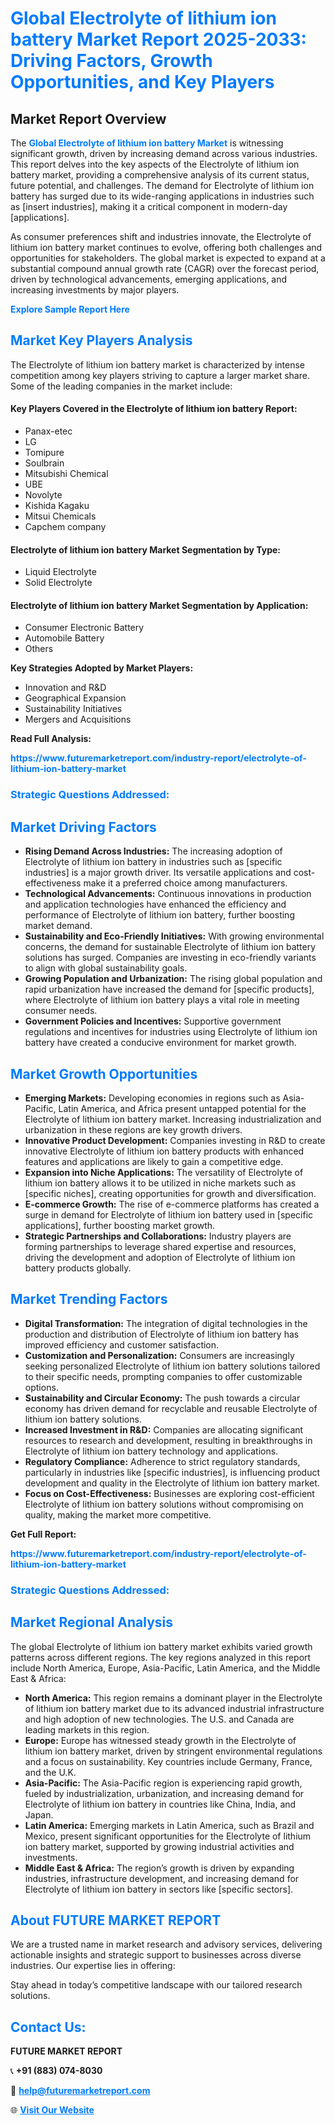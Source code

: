 <h1 style="color: #007BFF;">Global Electrolyte of lithium ion battery Market Report 2025-2033: Driving Factors, Growth Opportunities, and Key Players</h1>

<section id="overview">
<h2>Market Report Overview</h2>
<p>The <a href="https://www.futuremarketreport.com/industry-report/electrolyte-of-lithium-ion-battery-market" style="color: #007BFF; text-decoration: none;"><strong>Global Electrolyte of lithium ion battery Market</strong></a> is witnessing significant growth, driven by increasing demand across various industries. This report delves into the key aspects of the Electrolyte of lithium ion battery market, providing a comprehensive analysis of its current status, future potential, and challenges. The demand for Electrolyte of lithium ion battery has surged due to its wide-ranging applications in industries such as [insert industries], making it a critical component in modern-day [applications].</p>
<p>As consumer preferences shift and industries innovate, the Electrolyte of lithium ion battery market continues to evolve, offering both challenges and opportunities for stakeholders. The global market is expected to expand at a substantial compound annual growth rate (CAGR) over the forecast period, driven by technological advancements, emerging applications, and increasing investments by major players.</p>
</section>

<section id="overview">
<p><a href="https://www.futuremarketreport.com/request-sample/reportId=47306" style="color: #007BFF; text-decoration: none;"><strong>Explore Sample Report Here</strong></a></p>
</section>

<section id="key-players">
<h2 style="color: #007BFF;">Market Key Players Analysis</h2>
<p>The Electrolyte of lithium ion battery market is characterized by intense competition among key players striving to capture a larger market share. Some of the leading companies in the market include:</p>
<h4>Key Players Covered in the Electrolyte of lithium ion battery Report:</h4>
<ul><li>Panax-etec</li><li>LG</li><li>Tomipure</li><li>Soulbrain</li><li>Mitsubishi Chemical</li><li>UBE</li><li>Novolyte</li><li>Kishida Kagaku</li><li>Mitsui Chemicals</li><li>Capchem company</li></ul>
<h4>Electrolyte of lithium ion battery Market Segmentation by Type:</h4>
<ul><li>Liquid Electrolyte</li><li>Solid Electrolyte</li></ul>

<h4>Electrolyte of lithium ion battery Market Segmentation by Application:</h4>
<ul><li>Consumer Electronic Battery</li><li>Automobile Battery</li><li>Others</li></ul>
<p><strong>Key Strategies Adopted by Market Players:</strong></p>
<ul>
<li>Innovation and R&D</li>
<li>Geographical Expansion</li>
<li>Sustainability Initiatives</li>
<li>Mergers and Acquisitions</li>
</ul>
</section>

<section>
<p><strong>Read Full Analysis: </strong></p><a href="https://www.futuremarketreport.com/industry-report/electrolyte-of-lithium-ion-battery-market" style="color: #007BFF; text-decoration: none;"><strong>https://www.futuremarketreport.com/industry-report/electrolyte-of-lithium-ion-battery-market</strong></a>
<h3 style="color: #007BFF;">Strategic Questions Addressed:</h3>
</section>

<section id="driving-factors">
<h2 style="color: #007BFF;">Market Driving Factors</h2>
<ul>
<li><strong>Rising Demand Across Industries:</strong> The increasing adoption of Electrolyte of lithium ion battery in industries such as [specific industries] is a major growth driver. Its versatile applications and cost-effectiveness make it a preferred choice among manufacturers.</li>
<li><strong>Technological Advancements:</strong> Continuous innovations in production and application technologies have enhanced the efficiency and performance of Electrolyte of lithium ion battery, further boosting market demand.</li>
<li><strong>Sustainability and Eco-Friendly Initiatives:</strong> With growing environmental concerns, the demand for sustainable Electrolyte of lithium ion battery solutions has surged. Companies are investing in eco-friendly variants to align with global sustainability goals.</li>
<li><strong>Growing Population and Urbanization:</strong> The rising global population and rapid urbanization have increased the demand for [specific products], where Electrolyte of lithium ion battery plays a vital role in meeting consumer needs.</li>
<li><strong>Government Policies and Incentives:</strong> Supportive government regulations and incentives for industries using Electrolyte of lithium ion battery have created a conducive environment for market growth.</li>
</ul>
</section>

<section id="growth-opportunities">
<h2 style="color: #007BFF;">Market Growth Opportunities</h2>
<ul>
<li><strong>Emerging Markets:</strong> Developing economies in regions such as Asia-Pacific, Latin America, and Africa present untapped potential for the Electrolyte of lithium ion battery market. Increasing industrialization and urbanization in these regions are key growth drivers.</li>
<li><strong>Innovative Product Development:</strong> Companies investing in R&D to create innovative Electrolyte of lithium ion battery products with enhanced features and applications are likely to gain a competitive edge.</li>
<li><strong>Expansion into Niche Applications:</strong> The versatility of Electrolyte of lithium ion battery allows it to be utilized in niche markets such as [specific niches], creating opportunities for growth and diversification.</li>
<li><strong>E-commerce Growth:</strong> The rise of e-commerce platforms has created a surge in demand for Electrolyte of lithium ion battery used in [specific applications], further boosting market growth.</li>
<li><strong>Strategic Partnerships and Collaborations:</strong> Industry players are forming partnerships to leverage shared expertise and resources, driving the development and adoption of Electrolyte of lithium ion battery products globally.</li>
</ul>
</section>

<section id="trending-factors">
<h2 style="color: #007BFF;">Market Trending Factors</h2>
<ul>
<li><strong>Digital Transformation:</strong> The integration of digital technologies in the production and distribution of Electrolyte of lithium ion battery has improved efficiency and customer satisfaction.</li>
<li><strong>Customization and Personalization:</strong> Consumers are increasingly seeking personalized Electrolyte of lithium ion battery solutions tailored to their specific needs, prompting companies to offer customizable options.</li>
<li><strong>Sustainability and Circular Economy:</strong> The push towards a circular economy has driven demand for recyclable and reusable Electrolyte of lithium ion battery solutions.</li>
<li><strong>Increased Investment in R&D:</strong> Companies are allocating significant resources to research and development, resulting in breakthroughs in Electrolyte of lithium ion battery technology and applications.</li>
<li><strong>Regulatory Compliance:</strong> Adherence to strict regulatory standards, particularly in industries like [specific industries], is influencing product development and quality in the Electrolyte of lithium ion battery market.</li>
<li><strong>Focus on Cost-Effectiveness:</strong> Businesses are exploring cost-efficient Electrolyte of lithium ion battery solutions without compromising on quality, making the market more competitive.</li>
</ul>
</section>

<section>
<p><strong>Get Full Report: </strong></p><a href="https://www.futuremarketreport.com/industry-report/electrolyte-of-lithium-ion-battery-market" style="color: #007BFF; text-decoration: none;"><strong>https://www.futuremarketreport.com/industry-report/electrolyte-of-lithium-ion-battery-market</strong></a>
<h3 style="color: #007BFF;">Strategic Questions Addressed:</h3>
</section>


<section id="regional-analysis">
<h2 style="color: #007BFF;">Market Regional Analysis</h2>
<p>The global Electrolyte of lithium ion battery market exhibits varied growth patterns across different regions. The key regions analyzed in this report include North America, Europe, Asia-Pacific, Latin America, and the Middle East & Africa:</p>
<ul>
<li><strong>North America:</strong> This region remains a dominant player in the Electrolyte of lithium ion battery market due to its advanced industrial infrastructure and high adoption of new technologies. The U.S. and Canada are leading markets in this region.</li>
<li><strong>Europe:</strong> Europe has witnessed steady growth in the Electrolyte of lithium ion battery market, driven by stringent environmental regulations and a focus on sustainability. Key countries include Germany, France, and the U.K.</li>
<li><strong>Asia-Pacific:</strong> The Asia-Pacific region is experiencing rapid growth, fueled by industrialization, urbanization, and increasing demand for Electrolyte of lithium ion battery in countries like China, India, and Japan.</li>
<li><strong>Latin America:</strong> Emerging markets in Latin America, such as Brazil and Mexico, present significant opportunities for the Electrolyte of lithium ion battery market, supported by growing industrial activities and investments.</li>
<li><strong>Middle East & Africa:</strong> The region’s growth is driven by expanding industries, infrastructure development, and increasing demand for Electrolyte of lithium ion battery in sectors like [specific sectors].</li>
</ul>
</section>

<footer>
<h2 style="color: #007BFF;">About FUTURE MARKET REPORT</h2>
<p>We are a trusted name in market research and advisory services, delivering actionable insights and strategic support to businesses across diverse industries. Our expertise lies in offering:</p>

<p>Stay ahead in today’s competitive landscape with our tailored research solutions.</p>

<h2 style="color: #007BFF;">Contact Us:</h2>
<p><strong>FUTURE MARKET REPORT</strong></p>
<p>📞 <strong>+91 (883) 074-8030</strong></p>
<p>📧 <strong><a href="mailto:help@futuremarketreport.com" style="color: #007BFF;">help@futuremarketreport.com</a></strong></p>
<p>🌐 <strong><a href="https://www.futuremarketreport.com/" style="color: #007BFF;">Visit Our Website</a></strong></p>
</footer>